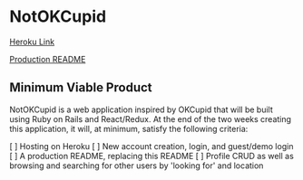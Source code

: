 # NotOKCupid

[Heroku Link](www.heroku.com)

[Production README](https://github.com/wesRobAndSin/NotOKCupid)

## Minimum Viable Product

NotOKCupid is a web application inspired by OKCupid that will be built using Ruby on Rails and React/Redux.  At the end of the two weeks creating this application, it will, at minimum, satisfy the following criteria:

[ ] Hosting on Heroku
[ ] New account creation, login, and guest/demo login
[ ] A production README, replacing this README
[ ] Profile CRUD as well as browsing and searching for other users by 'looking for' and location
 
